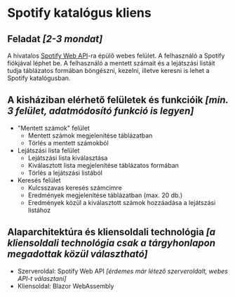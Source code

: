 # Spotify katalógus kliens

## Feladat _[2-3 mondat]_

A hivatalos [Spotify Web API](https://developer.spotify.com/documentation/web-api/reference/#/)-ra épülő webes felület. A felhasználó a Spotify fiókjával léphet be. A felhasználó a mentett számait és a lejátszási listáit tudja táblázatos formában böngészni, kezelni, illetve keresni is lehet a Spotify katalógusban.

## A kisháziban elérhető felületek és funkcióik _[min. 3 felület, adatmódosító funkció is legyen]_

* "Mentett számok" felület
  * Mentett számok megjelenítése táblázatban  
  * Törlés a mentett számokból
* Lejátszási lista felület
   * Lejátszási lista kiválasztása
   * Kiválasztott lista megjelenítése táblázatos formában
   * Törlés a lejátszási listából
* Keresés felület
  * Kulcsszavas keresés számcímre
  * Eredmények megjelenítése táblázatban (max. 20 db.)
  * Eredmények közül a kiválasztott számok hozzáadása a lejátszási listához
  
## Alaparchitektúra és kliensoldali technológia _[a kliensoldali technológia csak a tárgyhonlapon megadottak közül választható]_
  * Szerveroldal: Spotify Web API _[érdemes már létező szerveroldalt, webes API-t választani]_
  * Kliensoldal: Blazor WebAssembly
